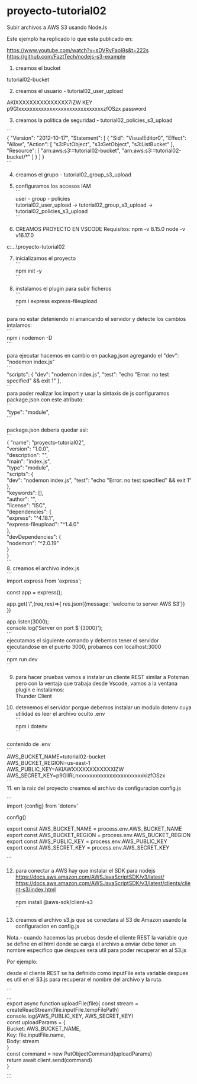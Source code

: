 # proyecto-tutorial02
Subir archivos a AWS S3 usando NodeJs

Este ejemplo ha replicado lo que esta publicado en:  

https://www.youtube.com/watch?v=sDVRyFaoI8s&t=222s
https://github.com/FaztTech/nodejs-s3-example

1. creamos el bucket

tutorial02-bucket

2. creamos el usuario - tutorial02_user_upload

AKIXXXXXXXXXXXXXXX7IZW									KEY
p9GIxxxxxxxxxxxxxxxxxxxxxxxxxxxxxxzfOSzx				password

3. creamos la politica de seguridad - tutorial02_policies_s3_upload

´´´  
{
    "Version": "2012-10-17",
    "Statement": [
        {
            "Sid": "VisualEditor0",
            "Effect": "Allow",
            "Action": [
                "s3:PutObject",
                "s3:GetObject",
                "s3:ListBucket"
            ],
            "Resource": [
                "arn:aws:s3:::tutorial02-bucket",
                "arn:aws:s3:::tutorial02-bucket/*"
            ]
        }
    ]
}  
´´´  

4. creamos el grupo - tutorial02_group_s3_upload


5. configuramos los accesos IAM  
´´´  
user - 						group - 						policies  
tutorial02_user_upload  ->	tutorial02_group_s3_upload ->	tutorial02_policies_s3_upload  
´´´  

6. CREAMOS PROYECTO EN VSCODE
Requisitos:
npm -v 8.15.0
node -v v16.17.0  

c:\...\proyecto-tutorial02

7. inicializamos el proyecto  
´´´  
npm init -y  
´´´  

8. instalamos el plugin para subir ficheros  
´´´  
npm i express express-fileupload  
´´´  

para no estar deteniendo ni arrancando el servidor y detecte los cambios intalamos:  
´´´  
npm i nodemon -D  
´´´  

para ejecutar hacemos en cambio en packag.json agregando el "dev": "nodemon index.js"   
´´´  
"scripts": {
    "dev": "nodemon index.js",
    "test": "echo \"Error: no test specified\" && exit 1"
  },  
´´´  
para poder realizar los import y usar la sintaxis de js configuramos package.json con este atributo:   
´´´  
  "type": "module",  
´´´  
  
package.json deberia quedar asi:   
´´´   
{
  "name": "proyecto-tutorial02",  
  "version": "1.0.0",  
  "description": "",  
  "main": "index.js",  
  "type": "module",  
  "scripts": {  
    "dev": "nodemon index.js",
    "test": "echo \"Error: no test specified\" && exit 1"  
  },  
  "keywords": [],  
  "author": "",  
  "license": "ISC",  
  "dependencies": {  
    "express": "^4.18.1",  
    "express-fileupload": "^1.4.0"  
  },  
  "devDependencies": {  
    "nodemon": "^2.0.19"  
  }  
}  
´´´  
8. creamos el archivo index.js  
´´´  
import express from 'express';  

const app = express();  

app.get('/',(req,res)=>{
    res.json({message: 'welcome to server AWS S3'})  
})  

app.listen(3000);  
console.log('Server on port $´{3000}');  
´´´  
ejecutamos el siguiente comando y debemos tener el servidor ejecutandose en el puerto 3000, probamos con localhost:3000  
´´´  
npm run dev  
´´´  

9. para hacer pruebas vamos a instalar un cliente REST similar a Potsman pero con la ventaja que trabaja desde Vscode, vamos a la ventana plugin e instalamos:  
Thunder Client  

10. detenemos el servidor porque debemos instalar un modulo dotenv cuya utilidad es leer el archivo oculto .env  
´´´  
npm i dotenv  
´´´  

contenido de .env  
´´´  
AWS_BUCKET_NAME=tutorial02-bucket  
AWS_BUCKET_REGION=us-east-1  
AWS_PUBLIC_KEY=AKIAWXXXXXXXXXXXXIZW  
AWS_SECRET_KEY=p9GIlRLnxxxxxxxxxxxxxxxxxxxxxxxkizfOSzx  
´´´  
11. en la raiz del proyecto creamos el archivo de configuracion
config.js  

´´´  
import {config} from 'dotenv'  

config()  

export const AWS_BUCKET_NAME = process.env.AWS_BUCKET_NAME  
export const AWS_BUCKET_REGION = process.env.AWS_BUCKET_REGION  
export const AWS_PUBLIC_KEY = process.env.AWS_PUBLIC_KEY  
export const AWS_SECRET_KEY = process.env.AWS_SECRET_KEY  

´´´  

12. para conectar a AWS hay que instalar el SDK para nodejs  
https://docs.aws.amazon.com/AWSJavaScriptSDK/v3/latest/  
https://docs.aws.amazon.com/AWSJavaScriptSDK/v3/latest/clients/client-s3/index.html  
´´´  
npm install @aws-sdk/client-s3  
´´´  

13. creamos el archivo s3.js que se conectara al S3 de Amazon usando la configuracion en config.js  

Nota.- cuando hacemos las pruebas desde el cliente REST la variable que se define en el html donde se carga el archivo a enviar debe tener un nombre especifico que despues sera util para poder recuperar en al S3.js  
  
Por ejemplo:  

desde el cliente REST se ha definido como inputFile esta variable despues es util en el S3.js para recuperar el nombre del archivo y la ruta.  

´´´  
...  
export async function uploadFile(file){
    const stream = createReadStream(file.inputFile.tempFilePath)  
    console.log(AWS_PUBLIC_KEY, AWS_SECRET_KEY)  
    const uploadParams = {  
        Bucket: AWS_BUCKET_NAME,  
        Key: file.inputFile.name,  
        Body: stream  
    }  
    const command = new PutObjectCommand(uploadParams)  
    return await client.send(command)  
}  
...  
´´´  
